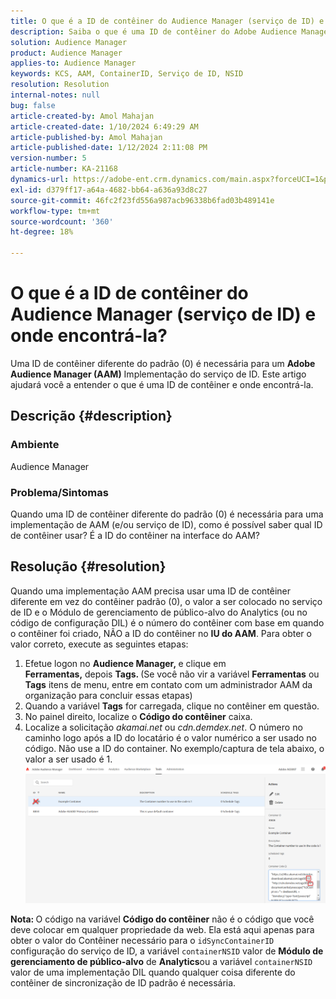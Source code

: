 ```yaml
---
title: O que é a ID de contêiner do Audience Manager (serviço de ID) e onde encontrá-la?
description: Saiba o que é uma ID de contêiner do Adobe Audience Manager (serviço de ID) e onde encontrá-la. Siga as etapas fornecidas neste artigo.
solution: Audience Manager
product: Audience Manager
applies-to: Audience Manager
keywords: KCS, AAM, ContainerID, Serviço de ID, NSID
resolution: Resolution
internal-notes: null
bug: false
article-created-by: Amol Mahajan
article-created-date: 1/10/2024 6:49:29 AM
article-published-by: Amol Mahajan
article-published-date: 1/12/2024 2:11:08 PM
version-number: 5
article-number: KA-21168
dynamics-url: https://adobe-ent.crm.dynamics.com/main.aspx?forceUCI=1&pagetype=entityrecord&etn=knowledgearticle&id=b1703163-84af-ee11-a569-6045bd006b3d
exl-id: d379ff17-a64a-4682-bb64-a636a93d8c27
source-git-commit: 46fc2f23fd556a987acb96338b6fad03b489141e
workflow-type: tm+mt
source-wordcount: '360'
ht-degree: 18%

---
```


# O que é a ID de contêiner do Audience Manager (serviço de ID) e onde encontrá-la?


Uma ID de contêiner diferente do padrão (0) é necessária para um <b>Adobe Audience Manager (AAM)</b> Implementação do serviço de ID. Este artigo ajudará você a entender o que é uma ID de contêiner e onde encontrá-la.

## Descrição {#description}


### <b>Ambiente</b>

Audience Manager



### <b>Problema/Sintomas</b>

Quando uma ID de contêiner diferente do padrão (0) é necessária para uma implementação de AAM (e/ou serviço de ID), como é possível saber qual ID de contêiner usar? É a ID do contêiner na interface do AAM?


## Resolução {#resolution}


Quando uma implementação AAM precisa usar uma ID de contêiner diferente em vez do contêiner padrão (0), o valor a ser colocado no serviço de ID e o Módulo de gerenciamento de público-alvo do Analytics (ou no código de configuração DIL) é o número do contêiner com base em quando o contêiner foi criado, NÃO a ID do contêiner no <b>IU do AAM</b>. Para obter o valor correto, execute as seguintes etapas:

1. Efetue logon no <b>Audience Manager, </b>e clique em <b>Ferramentas,</b> depois <b>Tags. </b>(Se você não vir a variável <b>Ferramentas</b> ou <b>Tags</b> itens de menu, entre em contato com um administrador AAM da organização para concluir essas etapas)
2. Quando a variável <b>Tags</b> for carregada, clique no contêiner em questão.
3. No painel direito, localize o <b>Código do contêiner</b> caixa.
4. Localize a solicitação *akamai.net* ou *cdn.demdex.net*. O número no caminho logo após a ID do locatário é o valor numérico a ser usado no código. Não use a ID do container. No exemplo/captura de tela abaixo, o valor a ser usado é 1.    ![](assets/4768ad75-347c-ed11-81ac-6045bd006a22.png)


<b>Nota: </b>O código na variável <b>Código do contêiner</b> não é o código que você deve colocar em qualquer propriedade da web. Ela está aqui apenas para obter o valor do Contêiner necessário para o `idSyncContainerID` configuração do serviço de ID, a variável `containerNSID` valor de <b>Módulo de gerenciamento de público-alvo</b> de <b>Analytics</b>ou a variável `containerNSID` valor de uma implementação DIL quando qualquer coisa diferente do contêiner de sincronização de ID padrão é necessária.

<b> </b>
